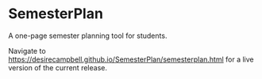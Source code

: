 # SemesterPlan
A one-page semester planning tool for students.

Navigate to https://desirecampbell.github.io/SemesterPlan/semesterplan.html for a live version of the current release. 
